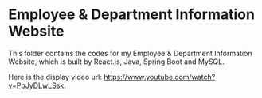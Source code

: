 # Employee & Department Information Website

This folder contains the codes for my Employee & Department Information Website, which is built by React.js, Java, Spring Boot and MySQL.

Here is the display video url: https://www.youtube.com/watch?v=PpJyDLwLSsk.
